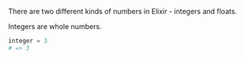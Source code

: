 There are two different kinds of numbers in Elixir - integers and floats.

Integers are whole numbers.

```elixir
integer = 3
# => 3
```